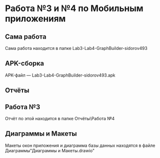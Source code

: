 # Работа №3 и №4 по Мобильным приложениям
## Сама работа
Сама работа находится в папке Lab3-Lab4-GraphBuilder-sidorov493
## APK-сборка
APK-файл — Lab3-Lab4-GraphBuilder-sidorov493.apk 
## Отчёты
## Работа №3
Отчёт по этой находится в папке Отчёты\Работа №4
## Диаграммы и Макеты
Макеты окон приложения и диаграмма базы данных находятся в файле Диаграммы\"Диаграммы и Макеты.drawio"